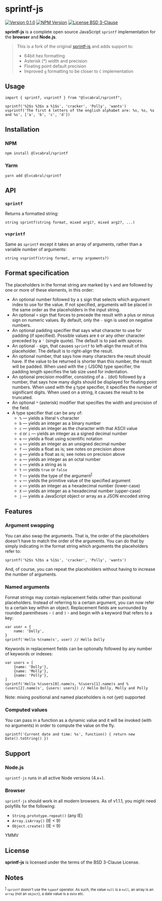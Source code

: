 # sprintf-js

[![Version 0.1.0](https://img.shields.io/badge/Version-1.2.0-blue.svg)](https://github.com/lvcabral/sprintf.js/releases/tag/v1.2.0)
[![NPM Version](https://img.shields.io/npm/v/%40lvcabral%2Fsprintf)](https://www.npmjs.com/package/@lvcabral/sprintf)
[![License BSD 3-Clause](https://img.shields.io/badge/License-BSD%203--Clause-blue.svg)](./LICENSE)

**sprintf-js** is a complete open source JavaScript `sprintf` implementation for the **browser** and **Node.js**.

> This is a fork of the original [sprintf-js](https://github.com/alexei/sprintf.js) and adds support to:
>
> - 64bit hex formatting
> - Asterisk (*) width and precision
> - Floating point default precision
> - Improved `g` formatting to be closer to `C` implementation

## Usage

    import { sprintf, vsprintf } from "@lvcabral/sprintf";

    sprintf('%2$s %3$s a %1$s', 'cracker', 'Polly', 'wants')
    vsprintf('The first 4 letters of the english alphabet are: %s, %s, %s and %s', ['a', 'b', 'c', 'd'])

## Installation

### NPM

    npm install @lvcabral/sprintf

### Yarm

    yarn add @lvcabral/sprintf

## API

### `sprintf`

Returns a formatted string:

    string sprintf(string format, mixed arg1?, mixed arg2?, ...)

### `vsprintf`

Same as `sprintf` except it takes an array of arguments, rather than a variable number of arguments:

    string vsprintf(string format, array arguments?)

## Format specification

The placeholders in the format string are marked by `%` and are followed by one or more of these elements, in this order:

- An optional number followed by a `$` sign that selects which argument index to use for the value. If not specified, arguments will be placed in the same order as the placeholders in the input string.
- An optional `+` sign that forces to precede the result with a plus or minus sign on numeric values. By default, only the `-` sign is used on negative numbers.
- An optional padding specifier that says what character to use for padding (if specified). Possible values are `0` or any other character preceded by a `'` (single quote). The default is to pad with *spaces*.
- An optional `-` sign, that causes `sprintf` to left-align the result of this placeholder. The default is to right-align the result.
- An optional number, that says how many characters the result should have. If the value to be returned is shorter than this number, the result will be padded. When used with the `j` (JSON) type specifier, the padding length specifies the tab size used for indentation.
- An optional precision modifier, consisting of a `.` (dot) followed by a number, that says how many digits should be displayed for floating point numbers. When used with the `g` type specifier, it specifies the number of significant digits. When used on a string, it causes the result to be truncated.
- An optional `*` (asterisk) modifier that specifies the width and precision of the field.
- A type specifier that can be any of:
  - `%` — yields a literal `%` character
  - `b` — yields an integer as a binary number
  - `c` — yields an integer as the character with that ASCII value
  - `d` or `i` — yields an integer as a signed decimal number
  - `e` — yields a float using scientific notation
  - `u` — yields an integer as an unsigned decimal number
  - `f` — yields a float as is; see notes on precision above
  - `g` — yields a float as is; see notes on precision above
  - `o` — yields an integer as an octal number
  - `s` — yields a string as is
  - `t` — yields `true` or `false`
  - `T` — yields the type of the argument<sup><a href="#fn-1" name="fn-ref-1">1</a></sup>
  - `v` — yields the primitive value of the specified argument
  - `x` — yields an integer as a hexadecimal number (lower-case)
  - `X` — yields an integer as a hexadecimal number (upper-case)
  - `j` — yields a JavaScript object or array as a JSON encoded string

## Features

### Argument swapping

You can also swap the arguments. That is, the order of the placeholders doesn't have to match the order of the arguments. You can do that by simply indicating in the format string which arguments the placeholders refer to:

    sprintf('%2$s %3$s a %1$s', 'cracker', 'Polly', 'wants')

And, of course, you can repeat the placeholders without having to increase the number of arguments.

### Named arguments

Format strings may contain replacement fields rather than positional placeholders. Instead of referring to a certain argument, you can now refer to a certain key within an object. Replacement fields are surrounded by rounded parentheses - `(` and `)` - and begin with a keyword that refers to a key:

    var user = {
        name: 'Dolly',
    }
    sprintf('Hello %(name)s', user) // Hello Dolly

Keywords in replacement fields can be optionally followed by any number of keywords or indexes:

    var users = [
        {name: 'Dolly'},
        {name: 'Molly'},
        {name: 'Polly'},
    ]
    sprintf('Hello %(users[0].name)s, %(users[1].name)s and %(users[2].name)s', {users: users}) // Hello Dolly, Molly and Polly

Note: mixing positional and named placeholders is not (yet) supported

### Computed values

You can pass in a function as a dynamic value and it will be invoked (with no arguments) in order to compute the value on the fly.

    sprintf('Current date and time: %s', function() { return new Date().toString() })

## Support

### Node.js

`sprintf-js` runs in all active Node versions (4.x+).

### Browser

`sprintf-js` should work in all modern browsers. As of v1.1.1, you might need polyfills for the following:

 - `String.prototype.repeat()` (any IE)
 - `Array.isArray()` (IE < 9)
 - `Object.create()` (IE < 9)

YMMV

## License

**sprintf-js** is licensed under the terms of the BSD 3-Clause License.

## Notes

<small><sup><a href="#fn-ref-1" name="fn-1">1</a></sup> `sprintf` doesn't use the `typeof` operator. As such, the value `null` is a `null`, an array is an `array` (not an `object`), a date value is a `date` etc.</small>
